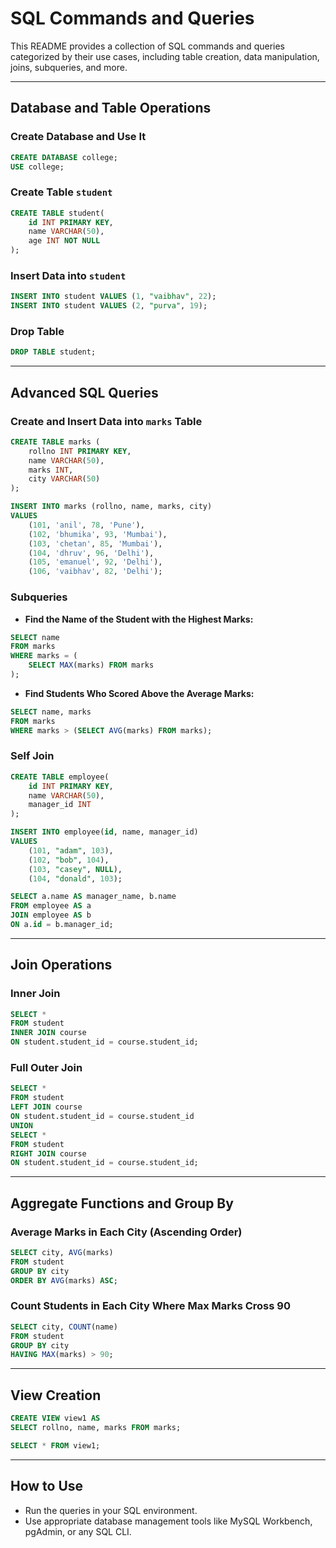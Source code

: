 
# SQL Commands and Queries

This README provides a collection of SQL commands and queries categorized by their use cases, including table creation, data manipulation, joins, subqueries, and more.

---

## Database and Table Operations

### Create Database and Use It
```sql
CREATE DATABASE college;
USE college;
```

### Create Table `student`
```sql
CREATE TABLE student(
    id INT PRIMARY KEY,
    name VARCHAR(50),
    age INT NOT NULL
);
```

### Insert Data into `student`
```sql
INSERT INTO student VALUES (1, "vaibhav", 22);
INSERT INTO student VALUES (2, "purva", 19);
```

### Drop Table
```sql
DROP TABLE student;
```

---

## Advanced SQL Queries

### Create and Insert Data into `marks` Table
```sql
CREATE TABLE marks (
    rollno INT PRIMARY KEY,
    name VARCHAR(50),
    marks INT,
    city VARCHAR(50)
);

INSERT INTO marks (rollno, name, marks, city)
VALUES 
    (101, 'anil', 78, 'Pune'),
    (102, 'bhumika', 93, 'Mumbai'),
    (103, 'chetan', 85, 'Mumbai'),
    (104, 'dhruv', 96, 'Delhi'),
    (105, 'emanuel', 92, 'Delhi'),
    (106, 'vaibhav', 82, 'Delhi');
```

### Subqueries
- **Find the Name of the Student with the Highest Marks:**
```sql
SELECT name
FROM marks
WHERE marks = (
    SELECT MAX(marks) FROM marks
);
```

- **Find Students Who Scored Above the Average Marks:**
```sql
SELECT name, marks
FROM marks
WHERE marks > (SELECT AVG(marks) FROM marks);
```

### Self Join
```sql
CREATE TABLE employee(
    id INT PRIMARY KEY,
    name VARCHAR(50),
    manager_id INT
);

INSERT INTO employee(id, name, manager_id)
VALUES
    (101, "adam", 103),
    (102, "bob", 104),
    (103, "casey", NULL),
    (104, "donald", 103);

SELECT a.name AS manager_name, b.name
FROM employee AS a
JOIN employee AS b
ON a.id = b.manager_id;
```

---

## Join Operations

### Inner Join
```sql
SELECT *
FROM student
INNER JOIN course
ON student.student_id = course.student_id;
```

### Full Outer Join
```sql
SELECT *
FROM student
LEFT JOIN course
ON student.student_id = course.student_id
UNION
SELECT *
FROM student
RIGHT JOIN course
ON student.student_id = course.student_id;
```

---

## Aggregate Functions and Group By

### Average Marks in Each City (Ascending Order)
```sql
SELECT city, AVG(marks)
FROM student
GROUP BY city
ORDER BY AVG(marks) ASC;
```

### Count Students in Each City Where Max Marks Cross 90
```sql
SELECT city, COUNT(name)
FROM student
GROUP BY city
HAVING MAX(marks) > 90;
```

---

## View Creation
```sql
CREATE VIEW view1 AS
SELECT rollno, name, marks FROM marks;

SELECT * FROM view1;
```

---

## How to Use
- Run the queries in your SQL environment.
- Use appropriate database management tools like MySQL Workbench, pgAdmin, or any SQL CLI.
